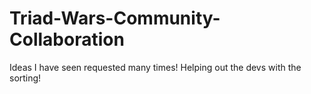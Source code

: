 # Triad-Wars-Community-Collaboration
Ideas I have seen requested many times! Helping out the devs with the sorting!
